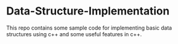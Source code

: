 # Data-Structure-Implementation
This repo contains some sample code for implementing basic data structures using c++ and some useful features in c++.

